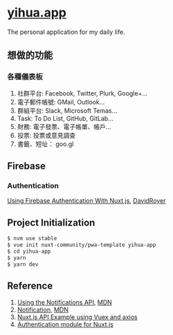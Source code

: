 # [yihua.app](https://yihua.app/)

The personal application for my daily life.

## 想做的功能

### 各種儀表板

1. 社群平台: Facebook, Twitter, Plurk, Google+...
2. 電子郵件帳號: GMail, Outlook...
3. 群組平台: Slack, Microsoft Temas...
4. Task: To Do List, GitHub, GitLab...
5. 財務: 電子發票、電子帳單、帳戶...
6. 投票: 投票或意見調查
7. 書籤、短址： goo.gl 

## Firebase

### Authentication

[Using Firebase Authentication With Nuxt.js](https://www.davidroyer.me/blog/using-firebase-authentication-with-nuxtjs), [DavidRoyer](https://www.davidroyer.me/)

## Project Initialization

``` bash
$ nvm use stable
$ vue init nuxt-community/pwa-template yihua-app
$ cd yihua-app
$ yarn
$ yarn dev
```

## Reference

1. [Using the Notifications API](https://developer.mozilla.org/en-US/docs/Web/API/Notifications_API/Using_the_Notifications_API), [MDN](https://developer.mozilla.org/en-US/)
2. [Notification](https://developer.mozilla.org/zh-TW/docs/Web/API/notification), [MDN](https://developer.mozilla.org/en-US/)
3. [Nuxt.js API Example using Vuex and axios](https://github.com/davidroyer/nuxt-api-example)
4. [Authentication module for Nuxt.js](https://github.com/nuxt-community/auth-module)